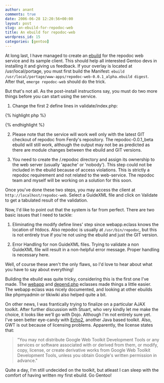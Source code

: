 ```yaml
---
author: anant
comments: true
date: 2006-06-28 12:20:56+00:00
layout: post
slug: an-ebuild-for-repodoc-web
title: An ebuild for repodoc-web
wordpress_id: 15
categories: [gentoo]
---
```


At long last, I have managed to create an
[ebuild](http://www.kix.in/soc/repodoc/repodoc-web-0.0.1_alpha.ebuild) for
the repodoc web service and its sample client. This should help all
interested Gentoo devs in installing it and giving us feedback. If your
overlay is located at /usr/local/portage, you must first build the Manifest:
`ebuild /usr/local/portage/www-apps/repodoc-web-0.0.1_alpha.ebuild digest`.
After that, `emerge repodoc-web` should do the trick.

But that's not all. As the post-install instructions say, you must do two
more things before you can start using the service.

1. Change the first 2 define lines in validate/index.php:

{% highlight php %}

<?php
define('HTDOCS', '/path/to/htdocs');
define('REPODOC', '/path/to/repodoc/executable');
?>

{% endhighlight %}

2. Please note that the service will work well only with the latest GIT
   checkout of repodoc from Ferdy's repository. The repodoc-0.0.1_beta ebuild
   will still work, although the output may not be as predicted as there are
   module changes between the ebuild and GIT versions.

3. You need to create the /.repodoc directory and assign its ownership to
   the web server (usually 'apache' or 'nobody'). This step could not be
   included in the ebuild because of access violations. This is strictly a
   repodoc requirement and not related to the web-service. The repodoc team and
   myself will be working on a solution for this soon.

Once you've done these two steps, you may access the client at
`http://localhost/repodoc-web`. Select a GuideXML file and click on Validate
to get a tabulated result of the validation.

Now, I'd like to point out that the system is far from perfect. There are two
basic issues that I need to tackle:

1. Eliminating the modify define lines' step since webapp.eclass knows the
   location of htdocs. Also repodoc is usually at `/usr/bin/repodoc`, but this
   is not entirely true if you're not using the ebuild and just the GIT version.

2. Error Handling for non GuideXML files. Trying to validate a non GuideXML
   file will result in a non-helpful error message. Proper handling is necessary
   here.

Well, of course these aren't the only flaws, so I'd love to hear about what
you have to say about everything!

Building the ebuild was quite tricky, considering this is the first one I've
made. The [webapp](http://www.gentoo.org/proj/en/webapps/webapp-eclass.xml)
and [depend.php](http://gunnarwrobel.de/projects/EbuildDevelopment.html)
eclasses made things a little easier. The webapp eclass was nicely
documented, and looking at other ebuilds like phpmyadmin or tikiwiki also
helped quite a bit.

On other news, I was frantically trying to finalize on a particular AJAX
toolkit. After further discussion with Stuart, who very kindly let me make
the choice, it looks like we'll go with Dojo. Although I'm not entirely sure
yet. I've seen better eye-candy with
[Echo2](http://www.nextapp.com/platform/echo2/echo/), another Java based
toolkit. Also, GWT is out because of licensing problems. Apparently, the
license states that:

> "You may not distribute Google Web Toolkit Development Tools or any services or software associated with or derived from them, or modify, copy, license, or create derivative works from Google Web Toolkit Development Tools, unless you obtain Google's written permission in advance."

Quite a day, I'm still undecided on the toolkit, but atleast I can sleep with
the comfort of having written my first ebuild. Go Gentoo!

